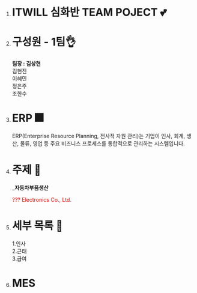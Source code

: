 1. # ITWILL 심화반 TEAM POJECT 💕

1. # 구성원 - 1팀👌
    __팀장 : 김상현__   
    김현진   
    이혜민   
    정은주   
    조한수   

1. # ERP 🎆
    ERP(Enterprise Resource Planning, 전사적 자원 관리)는 기업이 인사, 회계, 생산, 물류, 영업 등 주요 비즈니스 프로세스를 통합적으로 관리하는 시스템입니다.   

1. # 주제 🚓
    ___자동차부품생산__   

    <span style='color:red'>??? Electronics Co., Ltd.</span>
    
1. # 세부 목록 🎉
    1.인사    
    2.근태   
    3.급여   

1. # MES